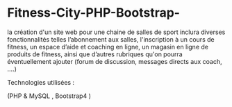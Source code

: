 # Fitness-City-PHP-Bootstrap-
la création d'un site web pour une chaine de salles de sport inclura diverses fonctionnalités telles l’abonnement aux salles, l'inscription à un cours de fitness, un espace d’aide et coaching en ligne, un magasin en ligne de produits de fitness, ainsi que d’autres rubriques qu'on pourra  éventuellement ajouter (forum de discussion, messages directs aux coach, ....) 



Technologies utilisées : 

(PHP & MySQL , Bootstrap4 )
